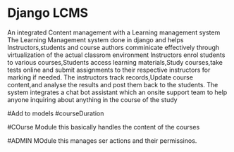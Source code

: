 # Django LCMS
An integrated Content management with a Learning management system
The Learning Management system done in django and helps Instructors,students and course authors comminicate effectively through virtualization of the actual classrom environment
Instructors enrol students to various courses,Students access learning materials,Study courses,take tests online and submit assignments to their respective instructors for marking if needed.
The instructors track records,Update course content,and analyse the results and post them back to the students.
The system integrates a chat bot assistant which an onsite support team to help anyone inquiring about anything in the course of the study



#Add to models
#courseDuration

#COurse Module
this basically handles the content of the courses

#ADMIN MOdule
this manages ser actions and their permissinos.